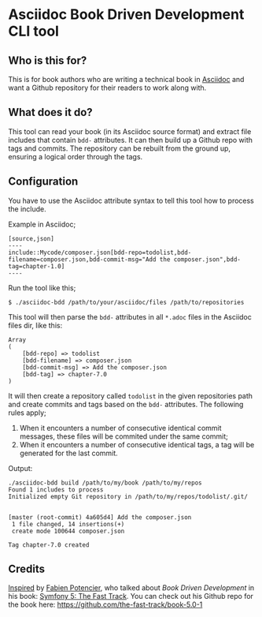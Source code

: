 # Asciidoc Book Driven Development CLI tool

## Who is this for?
This is for book authors who are writing a technical book in [Asciidoc](http://asciidoc.org/) and want a Github repository for their readers to work along with.

## What does it do?
This tool can read your book (in its Asciidoc source format) and extract file includes that contain `bdd-` attributes. It can then build up a Github repo with tags and commits. The repository can be rebuilt from the ground up, ensuring a logical order through the tags.

## Configuration
You have to use the Asciidoc attribute syntax to tell this tool how to process the include.

Example in Asciidoc;

```
[source,json]
----
include::Mycode/composer.json[bdd-repo=todolist,bdd-filename=composer.json,bdd-commit-msg="Add the composer.json",bdd-tag=chapter-1.0]
----
```

Run the tool like this;

```
$ ./asciidoc-bdd /path/to/your/asciidoc/files /path/to/repositories
```

This tool will then parse the `bdd-` attributes in all `*.adoc` files in the Asciidoc files dir, like this:

```
Array                                             
(                                                                                                                    
    [bdd-repo] => todolist
    [bdd-filename] => composer.json
    [bdd-commit-msg] => Add the composer.json
    [bdd-tag] => chapter-7.0                                                            
)  
```

It will then create a repository called `todolist` in the given repositories path and create commits and tags based on the `bdd-` attributes. The following rules apply;

1. When it encounters a number of consecutive identical commit messages, these files will be commited under the same commit;
2. When it encounters a number of consecutive identical tags, a tag will be generated for the last commit.

Output:

```
./asciidoc-bdd build /path/to/my/book /path/to/my/repos                                                             
Found 1 includes to process                                                             
Initialized empty Git repository in /path/to/my/repos/todolist/.git/
                                                                                        
                                                                                        
[master (root-commit) 4a605d4] Add the composer.json                                                                                                                             
 1 file changed, 14 insertions(+)
 create mode 100644 composer.json    
                                            
Tag chapter-7.0 created                                           
```

## Credits
[Inspired](https://twitter.com/PeterJaap/status/1251486796258652160) by [Fabien Potencier](https://twitter.com/fabot), who talked about _Book Driven Development_ in his book: [Symfony 5: The Fast Track](https://symfony.com/book). You can check out his Github repo for the book here: https://github.com/the-fast-track/book-5.0-1
